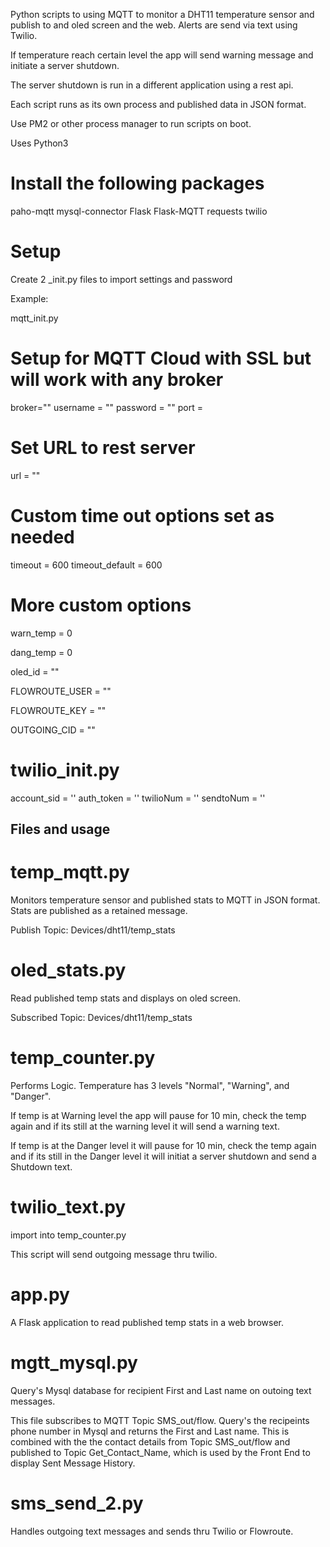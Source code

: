 Python scripts to using MQTT to monitor a DHT11 temperature sensor and publish to and oled screen and the web. Alerts are send via text using Twilio. 

If temperature reach certain level the app will send warning message and initiate a server shutdown. 

The server shutdown is run in a different application using a rest api. 

Each script runs as its own process and published data in JSON format. 

Use PM2 or other process manager to run scripts on boot. 

Uses Python3

# Install the following packages
paho-mqtt mysql-connector Flask Flask-MQTT requests twilio

# Setup
Create 2 _init.py files to import settings and password


Example: 

mqtt_init.py

# Setup for MQTT Cloud with SSL but will work with any broker

broker=""
username = ""
password = ""
port = <port number>

# Set URL to rest server
url = ""

# Custom time out options set as needed
timeout = 600
timeout_default = 600

# More custom options
warn_temp = 0

dang_temp = 0

oled_id = ""

FLOWROUTE_USER = ""

FLOWROUTE_KEY = ""

OUTGOING_CID = ""

# twilio_init.py

account_sid = ''
auth_token = ''
twilioNum = ''
sendtoNum = ''

## Files and usage

# temp_mqtt.py 
Monitors temperature sensor and published stats to MQTT in JSON format. 
Stats are published as a retained message. 

Publish Topic: Devices/dht11/temp_stats

# oled_stats.py
Read published temp stats and displays on oled screen. 

Subscribed Topic: Devices/dht11/temp_stats

# temp_counter.py
Performs Logic. 
Temperature has 3 levels "Normal", "Warning", and "Danger".

If temp is at Warning level the app will pause for 10 min, check the temp again and if its still at the warning level it will send a warning text. 

If temp is at the Danger level it will pause for 10 min, check the temp again and if its still in the Danger level it will initiat a server shutdown and send a Shutdown text. 

# twilio_text.py
import into temp_counter.py

This script will send outgoing message thru twilio. 

# app.py
A Flask application to read published temp stats in a web browser.

#  mgtt_mysql.py
Query's Mysql database for recipient First and Last name on outoing text messages.

This file subscribes to MQTT Topic SMS_out/flow.
Query's the recipeints phone number in Mysql and returns the First and Last name. 
This is combined with the the contact details from Topic SMS_out/flow and published to Topic Get_Contact_Name, which is used by the Front End to display Sent Message History. 

# sms_send_2.py 
Handles outgoing text messages and sends thru Twilio or Flowroute. 
